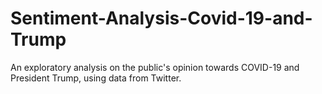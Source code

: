 # Sentiment-Analysis-Covid-19-and-Trump
An exploratory analysis on the public's opinion towards COVID-19 and President Trump, using data from Twitter.

